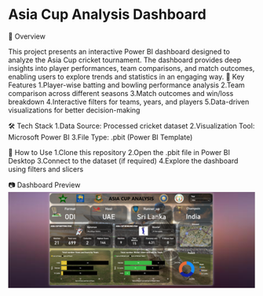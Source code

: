 # Asia Cup Analysis Dashboard

📌 Overview

This project presents an interactive Power BI dashboard designed to analyze the Asia Cup cricket tournament. The dashboard provides deep insights into player performances, team comparisons, and match outcomes, enabling users to explore trends and statistics in an engaging way.
🎯 Key Features
1.Player-wise batting and bowling performance analysis
2.Team comparison across different seasons
3.Match outcomes and win/loss breakdown
4.Interactive filters for teams, years, and players
5.Data-driven visualizations for better decision-making

🛠️ Tech Stack
1.Data Source: Processed cricket dataset
2.Visualization Tool: Microsoft Power BI
3.File Type: .pbit (Power BI Template)


🚀 How to Use
1.Clone this repository
2.Open the .pbit file in Power BI Desktop
3.Connect to the dataset (if required)
4.Explore the dashboard using filters and slicers

📷 Dashboard Preview
![Asia Cup Dashboard](https://github.com/sarthakghodmare/ASIA-CUP-DASHBOARD/blob/main/ASIA%20CUP%20DASHBOARD%20SANPSHOT.png)

